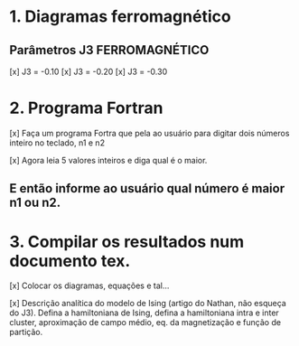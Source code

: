 
# 1. Diagramas ferromagnético

## Parâmetros J3 FERROMAGNÉTICO

[x] J3 = -0.10
[x] J3 = -0.20
[x] J3 = -0.30

# 2. Programa Fortran

[x] Faça um programa Fortra que pela ao usuário para digitar dois números inteiro no teclado, n1 e n2

[x] Agora leia 5 valores inteiros e diga qual é o maior.



## E então informe ao usuário qual número é maior n1 ou n2.

# 3. Compilar os resultados num documento tex.

[x] Colocar os diagramas, equações e tal...

[x] Descrição analítica do modelo de Ising (artigo do Nathan, não esqueça do J3). 
Defina a hamiltoniana de Ising, 
defina a hamiltoniana intra e inter cluster, aproximação de campo médio, 
eq. da magnetização 
e função de partição.


